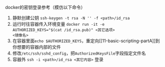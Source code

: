 docker的密钥登录参考（模仿以下命令）
1. 静默创建公钥
`ssh-keygen -t rsa -N '' -f <path>/id_rsa`
2. 运行时往容器传入环境变量
<code>docker run -it -e AUTHORIZED_KEYS="$(cat <path>/id_rsa.pub)" <其它选项> <镜像名></code>
1. 在容器里面`echo $AUTHORIZED_KEYS`，重定向[[11-basic-scripting-partA]]到你想要的容器内部的文件
2. 修改`/etc/ssh/sshd_config`，把`AuthorizedKeysFile`字段指定文件名
3. 容器外
`ssh -i <path>/id_rsa <其它内容>`
登录